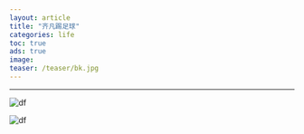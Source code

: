 ```yaml
---
layout: article
title: "齐凡踢足球"
categories: life
toc: true
ads: true
image:
teaser: /teaser/bk.jpg
---
```


---



![df](https://github.com/storage201608/storage/blob/master/myhome2016/_posts/life/2017-12-05-20171205152407life.md/IMG_20170219_112610.jpg?raw=true)

![df](https://github.com/storage201608/storage/blob/master/myhome2016/_posts/life/2017-12-05-20171205152407life.md/IMG_20170219_112544.jpg?raw=true)

